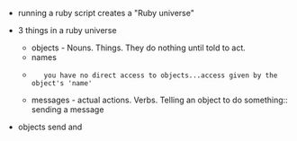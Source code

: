 -   running a ruby script creates a "Ruby universe"
-   3 things in a ruby universe
    -   objects
    		-		Nouns. Things. They do nothing until told to act.
    -   names
       -		you have no direct access to objects...access given by the object's 'name'
    -   messages
    		-   actual actions. Verbs. Telling an object to do something:: sending a message

-   objects send and 